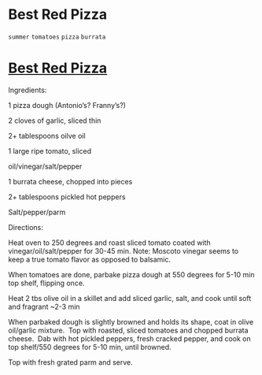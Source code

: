 # Best Red Pizza

`summer` `tomatoes` `pizza` `burrata`

# [Best Red Pizza](http://hashtagrecipes.tumblr.com/post/131528012062/best-red-pizza)

Ingredients:

1 pizza dough \(Antonio’s? Franny’s?\)

2 cloves of garlic, sliced thin

2\+ tablespoons oilve oil

1 large ripe tomato, sliced

oil/vinegar/salt/pepper

1 burrata cheese, chopped into pieces

2\+ tablespoons pickled hot peppers

Salt/pepper/parm

Directions:

Heat oven to 250 degrees and roast sliced tomato coated with vinegar/oil/salt/pepper for 30\-45 min. Note: Moscoto vinegar seems to keep a true tomato flavor as opposed to balsamic.

When tomatoes are done, parbake pizza dough at 550 degrees for 5\-10 min top shelf, flipping once.

Heat 2 tbs olive oil in a skillet and add sliced garlic, salt, and cook until soft and fragrant ~2\-3 min

When parbaked dough is slightly browned and holds its shape, coat in olive oil/garlic mixture.  Top with roasted, sliced tomatoes and chopped burrata cheese.  Dab with hot pickled peppers, fresh cracked pepper, and cook on top shelf/550 degrees for 5\-10 min, until browned.

Top with fresh grated parm and serve.
